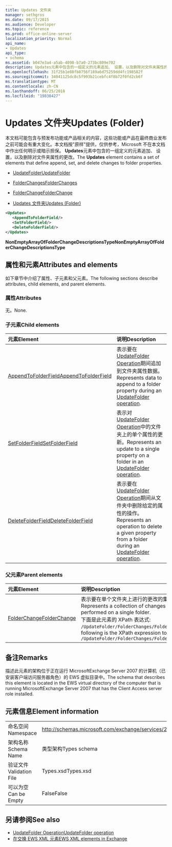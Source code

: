 ```yaml
---
title: Updates 文件夹
manager: sethgros
ms.date: 09/17/2015
ms.audience: Developer
ms.topic: reference
ms.prod: office-online-server
localization_priority: Normal
api_name:
- Updates
api_type:
- schema
ms.assetid: b047e3a4-a5ab-4098-b7a0-273bc809e702
description: Updates元素中包含的一组定义的元素追加、 设置，以及删除对文件夹属性的更改。
ms.openlocfilehash: 31f25b1e88fb8756f189a6d75259dd4fc198582f
ms.sourcegitcommit: 34041125dc8c5f993b21cebfc4f8b72f0fd2cb6f
ms.translationtype: MT
ms.contentlocale: zh-CN
ms.lasthandoff: 06/25/2018
ms.locfileid: "19838427"
---
```

# <a name="updates-folder"></a><span data-ttu-id="56f1f-103">Updates 文件夹</span><span class="sxs-lookup"><span data-stu-id="56f1f-103">Updates (Folder)</span></span>

<span data-ttu-id="56f1f-104">本文档可能包含与预发布功能或产品相关的内容，这些功能或产品在最终商业发布之前可能会有重大变化。本文档按"原样"提供，仅供参考，Microsoft 不在本文档中作出任何明示或暗示担保。 **Updates**元素中包含的一组定义的元素追加、 设置，以及删除对文件夹属性的更改。</span><span class="sxs-lookup"><span data-stu-id="56f1f-104">The **Updates** element contains a set of elements that define append, set, and delete changes to folder properties.</span></span> 
  
- [<span data-ttu-id="56f1f-105">UpdateFolder</span><span class="sxs-lookup"><span data-stu-id="56f1f-105">UpdateFolder</span></span>](updatefolder.md)
  
- [<span data-ttu-id="56f1f-106">FolderChanges</span><span class="sxs-lookup"><span data-stu-id="56f1f-106">FolderChanges</span></span>](folderchanges.md)
  
- [<span data-ttu-id="56f1f-107">FolderChange</span><span class="sxs-lookup"><span data-stu-id="56f1f-107">FolderChange</span></span>](folderchange.md)
  
- [<span data-ttu-id="56f1f-108">Updates 文件夹</span><span class="sxs-lookup"><span data-stu-id="56f1f-108">Updates (Folder)</span></span>](updates-folder.md)
  
```xml
<Updates>
   <AppendToFolderField/>
   <SetFolderField/>
   <DeleteFolderField/>
</Updates>
```

<span data-ttu-id="56f1f-109">**NonEmptyArrayOfFolderChangeDescriptionsType**</span><span class="sxs-lookup"><span data-stu-id="56f1f-109">**NonEmptyArrayOfFolderChangeDescriptionsType**</span></span>

## <a name="attributes-and-elements"></a><span data-ttu-id="56f1f-110">属性和元素</span><span class="sxs-lookup"><span data-stu-id="56f1f-110">Attributes and elements</span></span>

<span data-ttu-id="56f1f-111">如下章节中介绍了属性、子元素和父元素。</span><span class="sxs-lookup"><span data-stu-id="56f1f-111">The following sections describe attributes, child elements, and parent elements.</span></span>
  
### <a name="attributes"></a><span data-ttu-id="56f1f-112">属性</span><span class="sxs-lookup"><span data-stu-id="56f1f-112">Attributes</span></span>

<span data-ttu-id="56f1f-113">无。</span><span class="sxs-lookup"><span data-stu-id="56f1f-113">None.</span></span>
  
### <a name="child-elements"></a><span data-ttu-id="56f1f-114">子元素</span><span class="sxs-lookup"><span data-stu-id="56f1f-114">Child elements</span></span>

|<span data-ttu-id="56f1f-115">**元素**</span><span class="sxs-lookup"><span data-stu-id="56f1f-115">**Element**</span></span>|<span data-ttu-id="56f1f-116">**说明**</span><span class="sxs-lookup"><span data-stu-id="56f1f-116">**Description**</span></span>|
|:-----|:-----|
|[<span data-ttu-id="56f1f-117">AppendToFolderField</span><span class="sxs-lookup"><span data-stu-id="56f1f-117">AppendToFolderField</span></span>](appendtofolderfield.md) <br/> |<span data-ttu-id="56f1f-118">表示要在[UpdateFolder Operation](updatefolder-operation.md)期间追加到文件夹属性数据。</span><span class="sxs-lookup"><span data-stu-id="56f1f-118">Represents data to append to a folder property during an [UpdateFolder operation](updatefolder-operation.md).</span></span>  <br/> |
|[<span data-ttu-id="56f1f-119">SetFolderField</span><span class="sxs-lookup"><span data-stu-id="56f1f-119">SetFolderField</span></span>](setfolderfield.md) <br/> |<span data-ttu-id="56f1f-120">表示对[UpdateFolder Operation](updatefolder-operation.md)中的文件夹上的单个属性的更新。</span><span class="sxs-lookup"><span data-stu-id="56f1f-120">Represents an update to a single property on a folder in an [UpdateFolder operation](updatefolder-operation.md).</span></span>  <br/> |
|[<span data-ttu-id="56f1f-121">DeleteFolderField</span><span class="sxs-lookup"><span data-stu-id="56f1f-121">DeleteFolderField</span></span>](deletefolderfield.md) <br/> |<span data-ttu-id="56f1f-122">表示要在[UpdateFolder Operation](updatefolder-operation.md)期间从文件夹中删除给定的属性的操作。</span><span class="sxs-lookup"><span data-stu-id="56f1f-122">Represents an operation to delete a given property from a folder during an [UpdateFolder operation](updatefolder-operation.md).</span></span>  <br/> |
   
### <a name="parent-elements"></a><span data-ttu-id="56f1f-123">父元素</span><span class="sxs-lookup"><span data-stu-id="56f1f-123">Parent elements</span></span>

|<span data-ttu-id="56f1f-124">**元素**</span><span class="sxs-lookup"><span data-stu-id="56f1f-124">**Element**</span></span>|<span data-ttu-id="56f1f-125">**说明**</span><span class="sxs-lookup"><span data-stu-id="56f1f-125">**Description**</span></span>|
|:-----|:-----|
|[<span data-ttu-id="56f1f-126">FolderChange</span><span class="sxs-lookup"><span data-stu-id="56f1f-126">FolderChange</span></span>](folderchange.md) <br/> |<span data-ttu-id="56f1f-127">表示要在单个文件夹上进行的更改的集合。</span><span class="sxs-lookup"><span data-stu-id="56f1f-127">Represents a collection of changes to be performed on a single folder.</span></span>  <br/> <span data-ttu-id="56f1f-128">下面是此元素的 XPath 表达式:  `/UpdateFolder/FolderChanges/FolderChange[i]`</span><span class="sxs-lookup"><span data-stu-id="56f1f-128">The following is the XPath expression to this element:  `/UpdateFolder/FolderChanges/FolderChange[i]`</span></span> <br/> |
   
## <a name="remarks"></a><span data-ttu-id="56f1f-129">备注</span><span class="sxs-lookup"><span data-stu-id="56f1f-129">Remarks</span></span>

<span data-ttu-id="56f1f-130">描述此元素的架构位于正在运行 MicrosoftExchange Server 2007 的计算机（已安装客户端访问服务器角色）的 EWS 虚拟目录中。</span><span class="sxs-lookup"><span data-stu-id="56f1f-130">The schema that describes this element is located in the EWS virtual directory of the computer that is running MicrosoftExchange Server 2007 that has the Client Access server role installed.</span></span>
  
## <a name="element-information"></a><span data-ttu-id="56f1f-131">元素信息</span><span class="sxs-lookup"><span data-stu-id="56f1f-131">Element information</span></span>

|||
|:-----|:-----|
|<span data-ttu-id="56f1f-132">命名空间</span><span class="sxs-lookup"><span data-stu-id="56f1f-132">Namespace</span></span>  <br/> |http://schemas.microsoft.com/exchange/services/2006/types  <br/> |
|<span data-ttu-id="56f1f-133">架构名称</span><span class="sxs-lookup"><span data-stu-id="56f1f-133">Schema Name</span></span>  <br/> |<span data-ttu-id="56f1f-134">类型架构</span><span class="sxs-lookup"><span data-stu-id="56f1f-134">Types schema</span></span>  <br/> |
|<span data-ttu-id="56f1f-135">验证文件</span><span class="sxs-lookup"><span data-stu-id="56f1f-135">Validation File</span></span>  <br/> |<span data-ttu-id="56f1f-136">Types.xsd</span><span class="sxs-lookup"><span data-stu-id="56f1f-136">Types.xsd</span></span>  <br/> |
|<span data-ttu-id="56f1f-137">可以为空</span><span class="sxs-lookup"><span data-stu-id="56f1f-137">Can be Empty</span></span>  <br/> |<span data-ttu-id="56f1f-138">False</span><span class="sxs-lookup"><span data-stu-id="56f1f-138">False</span></span>  <br/> |
   
## <a name="see-also"></a><span data-ttu-id="56f1f-139">另请参阅</span><span class="sxs-lookup"><span data-stu-id="56f1f-139">See also</span></span>

- [<span data-ttu-id="56f1f-140">UpdateFolder Operation</span><span class="sxs-lookup"><span data-stu-id="56f1f-140">UpdateFolder operation</span></span>](updatefolder-operation.md)
- [<span data-ttu-id="56f1f-141">在交换 EWS XML 元素</span><span class="sxs-lookup"><span data-stu-id="56f1f-141">EWS XML elements in Exchange</span></span>](ews-xml-elements-in-exchange.md)

